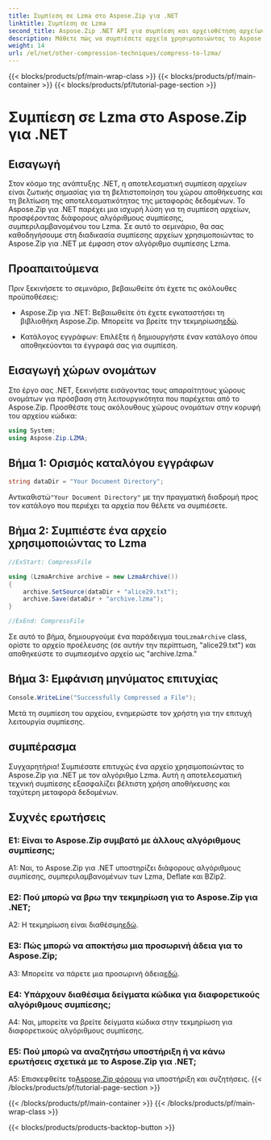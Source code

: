 ```yaml
---
title: Συμπίεση σε Lzma στο Aspose.Zip για .NET
linktitle: Συμπίεση σε Lzma
second_title: Aspose.Zip .NET API για συμπίεση και αρχειοθέτηση αρχείων
description: Μάθετε πώς να συμπιέσετε αρχεία χρησιμοποιώντας το Aspose.Zip για .NET με τον ισχυρό αλγόριθμο Lzma. Βελτιστοποιήστε την αποθήκευση και βελτιώστε την αποτελεσματικότητα μεταφοράς δεδομένων χωρίς κόπο.
weight: 14
url: /el/net/other-compression-techniques/compress-to-lzma/
---
```


{{< blocks/products/pf/main-wrap-class >}}
{{< blocks/products/pf/main-container >}}
{{< blocks/products/pf/tutorial-page-section >}}

# Συμπίεση σε Lzma στο Aspose.Zip για .NET

## Εισαγωγή

Στον κόσμο της ανάπτυξης .NET, η αποτελεσματική συμπίεση αρχείων είναι ζωτικής σημασίας για τη βελτιστοποίηση του χώρου αποθήκευσης και τη βελτίωση της αποτελεσματικότητας της μεταφοράς δεδομένων. Το Aspose.Zip για .NET παρέχει μια ισχυρή λύση για τη συμπίεση αρχείων, προσφέροντας διάφορους αλγόριθμους συμπίεσης, συμπεριλαμβανομένου του Lzma. Σε αυτό το σεμινάριο, θα σας καθοδηγήσουμε στη διαδικασία συμπίεσης αρχείων χρησιμοποιώντας το Aspose.Zip για .NET με έμφαση στον αλγόριθμο συμπίεσης Lzma.

## Προαπαιτούμενα

Πριν ξεκινήσετε το σεμινάριο, βεβαιωθείτε ότι έχετε τις ακόλουθες προϋποθέσεις:

-  Aspose.Zip για .NET: Βεβαιωθείτε ότι έχετε εγκαταστήσει τη βιβλιοθήκη Aspose.Zip. Μπορείτε να βρείτε την τεκμηρίωση[εδώ](https://reference.aspose.com/zip/net/).

- Κατάλογος εγγράφων: Επιλέξτε ή δημιουργήστε έναν κατάλογο όπου αποθηκεύονται τα έγγραφά σας για συμπίεση.

## Εισαγωγή χώρων ονομάτων

Στο έργο σας .NET, ξεκινήστε εισάγοντας τους απαραίτητους χώρους ονομάτων για πρόσβαση στη λειτουργικότητα που παρέχεται από το Aspose.Zip. Προσθέστε τους ακόλουθους χώρους ονομάτων στην κορυφή του αρχείου κώδικα:

```csharp
using System;
using Aspose.Zip.LZMA;
```

## Βήμα 1: Ορισμός καταλόγου εγγράφων

```csharp
string dataDir = "Your Document Directory";
```

 Αντικαθιστώ`"Your Document Directory"` με την πραγματική διαδρομή προς τον κατάλογο που περιέχει τα αρχεία που θέλετε να συμπιέσετε.

## Βήμα 2: Συμπιέστε ένα αρχείο χρησιμοποιώντας το Lzma

```csharp
//ExStart: CompressFile

using (LzmaArchive archive = new LzmaArchive())
{
    archive.SetSource(dataDir + "alice29.txt");
    archive.Save(dataDir + "archive.lzma");
}

//ExEnd: CompressFile
```

 Σε αυτό το βήμα, δημιουργούμε ένα παράδειγμα του`LzmaArchive` class, ορίστε το αρχείο προέλευσης (σε αυτήν την περίπτωση, "alice29.txt") και αποθηκεύστε το συμπιεσμένο αρχείο ως "archive.lzma."

## Βήμα 3: Εμφάνιση μηνύματος επιτυχίας

```csharp
Console.WriteLine("Successfully Compressed a File");
```

Μετά τη συμπίεση του αρχείου, ενημερώστε τον χρήστη για την επιτυχή λειτουργία συμπίεσης.

## συμπέρασμα

Συγχαρητήρια! Συμπιέσατε επιτυχώς ένα αρχείο χρησιμοποιώντας το Aspose.Zip για .NET με τον αλγόριθμο Lzma. Αυτή η αποτελεσματική τεχνική συμπίεσης εξασφαλίζει βέλτιστη χρήση αποθήκευσης και ταχύτερη μεταφορά δεδομένων.

## Συχνές ερωτήσεις

### Ε1: Είναι το Aspose.Zip συμβατό με άλλους αλγόριθμους συμπίεσης;

A1: Ναι, το Aspose.Zip για .NET υποστηρίζει διάφορους αλγόριθμους συμπίεσης, συμπεριλαμβανομένων των Lzma, Deflate και BZip2.

### Ε2: Πού μπορώ να βρω την τεκμηρίωση για το Aspose.Zip για .NET;

 A2: Η τεκμηρίωση είναι διαθέσιμη[εδώ](https://reference.aspose.com/zip/net/).

### Ε3: Πώς μπορώ να αποκτήσω μια προσωρινή άδεια για το Aspose.Zip;

 A3: Μπορείτε να πάρετε μια προσωρινή άδεια[εδώ](https://purchase.aspose.com/temporary-license/).

### Ε4: Υπάρχουν διαθέσιμα δείγματα κώδικα για διαφορετικούς αλγόριθμους συμπίεσης;

A4: Ναι, μπορείτε να βρείτε δείγματα κώδικα στην τεκμηρίωση για διαφορετικούς αλγόριθμους συμπίεσης.

### Ε5: Πού μπορώ να αναζητήσω υποστήριξη ή να κάνω ερωτήσεις σχετικά με το Aspose.Zip για .NET;

 A5: Επισκεφθείτε το[Aspose.Zip φόρουμ](https://forum.aspose.com/c/zip/37) για υποστήριξη και συζητήσεις.
{{< /blocks/products/pf/tutorial-page-section >}}

{{< /blocks/products/pf/main-container >}}
{{< /blocks/products/pf/main-wrap-class >}}

{{< blocks/products/products-backtop-button >}}
